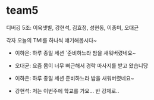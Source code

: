 # team5
디버깅 5조: 이육샛별, 강현석, 김효정, 성현동, 이종미, 오대균

각자 오늘의 TMI를 하나씩 얘기해봅시다~
- 이하은: 하루 종일 세션 `준비하느라 밤을 새워버렸네요~

- 오대균: 요즘 몸이 너무 뻐근해서 경락 마사지를 받고 왔습니당
- 이하은: 하루 종일 세션 준비하느라 밤을 새워버렸네요~

- 강현석: 저는 이번주에 학교를 가요... 반 강제로..